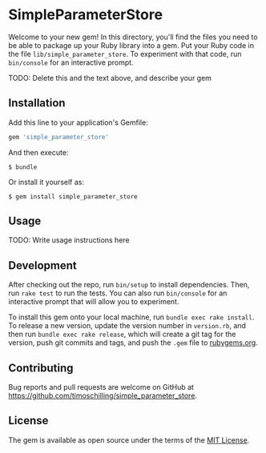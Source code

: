 # SimpleParameterStore

Welcome to your new gem! In this directory, you'll find the files you need to be able to package up your Ruby library into a gem. Put your Ruby code in the file `lib/simple_parameter_store`. To experiment with that code, run `bin/console` for an interactive prompt.

TODO: Delete this and the text above, and describe your gem

## Installation

Add this line to your application's Gemfile:

```ruby
gem 'simple_parameter_store'
```

And then execute:

    $ bundle

Or install it yourself as:

    $ gem install simple_parameter_store

## Usage

TODO: Write usage instructions here

## Development

After checking out the repo, run `bin/setup` to install dependencies. Then, run `rake test` to run the tests. You can also run `bin/console` for an interactive prompt that will allow you to experiment.

To install this gem onto your local machine, run `bundle exec rake install`. To release a new version, update the version number in `version.rb`, and then run `bundle exec rake release`, which will create a git tag for the version, push git commits and tags, and push the `.gem` file to [rubygems.org](https://rubygems.org).

## Contributing

Bug reports and pull requests are welcome on GitHub at https://github.com/timoschilling/simple_parameter_store.

## License

The gem is available as open source under the terms of the [MIT License](https://opensource.org/licenses/MIT).
